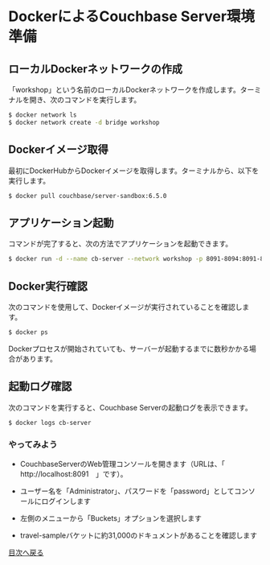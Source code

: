 # DockerによるCouchbase Server環境準備

## ローカルDockerネットワークの作成
「workshop」という名前のローカルDockerネットワークを作成します。ターミナルを開き、次のコマンドを実行します。

```BASH
$ docker network ls
$ docker network create -d bridge workshop
```
## Dockerイメージ取得

最初にDockerHubからDockerイメージを取得します。ターミナルから、以下を実行します。

```BASH
$ docker pull couchbase/server-sandbox:6.5.0
```

## アプリケーション起動

コマンドが完了すると、次の方法でアプリケーションを起動できます。

```BASH
$ docker run -d --name cb-server --network workshop -p 8091-8094:8091-8094 -p 11210:11210 couchbase/server-sandbox:6.5.0
```



## Docker実行確認

次のコマンドを使用して、Dockerイメージが実行されていることを確認します。

```BASH
$ docker ps
```
Dockerプロセスが開始されていても、サーバーが起動するまでに数秒かかる場合があります。



## 起動ログ確認

次のコマンドを実行すると、Couchbase Serverの起動ログを表示できます。

```BASH
$ docker logs cb-server
```

### やってみよう

- CouchbaseServerのWeb管理コンソールを開きます（URLは、「　http://localhost:8091　」です）。

- ユーザー名を「Administrator」、パスワードを「password」としてコンソールにログインします

- 左側のメニューから「Buckets」オプションを選択します

- travel-sampleバケットに約31,000のドキュメントがあることを確認します

[目次へ戻る](./README.md)
